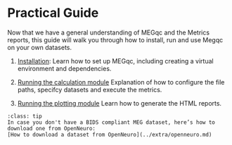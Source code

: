# Practical Guide
Now that we have a general understanding of MEGqc and the Metrics reports, this guide will walk you through how to install, run and use Megqc on your own datasets.

1. [Installation](../new/install.md):
Learn how to set up MEGqc, including creating a virtual environment and dependencies.

2. [Running the calculation module](../new/run.md)
Explanation of how to configure the file paths, specifcy datasets and execute the metrics. 

3. [Running the plotting module](../new/plot.md)
Learn how to generate the HTML reports.


```{admonition} Don't have a Dataset?
:class: tip
In case you don't have a BIDS compliant MEG dataset, here’s how to download one from OpenNeuro:
[How to download a dataset from OpenNeuro](../extra/openneuro.md)

```


